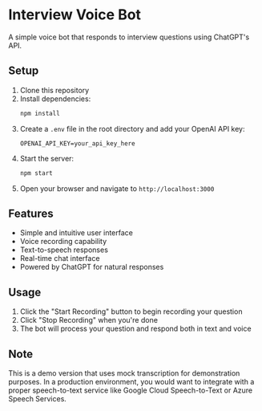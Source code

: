 # Interview Voice Bot

A simple voice bot that responds to interview questions using ChatGPT's API.

## Setup

1. Clone this repository
2. Install dependencies:
   ```bash
   npm install
   ```
3. Create a `.env` file in the root directory and add your OpenAI API key:
   ```
   OPENAI_API_KEY=your_api_key_here
   ```
4. Start the server:
   ```bash
   npm start
   ```
5. Open your browser and navigate to `http://localhost:3000`

## Features

- Simple and intuitive user interface
- Voice recording capability
- Text-to-speech responses
- Real-time chat interface
- Powered by ChatGPT for natural responses

## Usage

1. Click the "Start Recording" button to begin recording your question
2. Click "Stop Recording" when you're done
3. The bot will process your question and respond both in text and voice

## Note

This is a demo version that uses mock transcription for demonstration purposes. In a production environment, you would want to integrate with a proper speech-to-text service like Google Cloud Speech-to-Text or Azure Speech Services. 